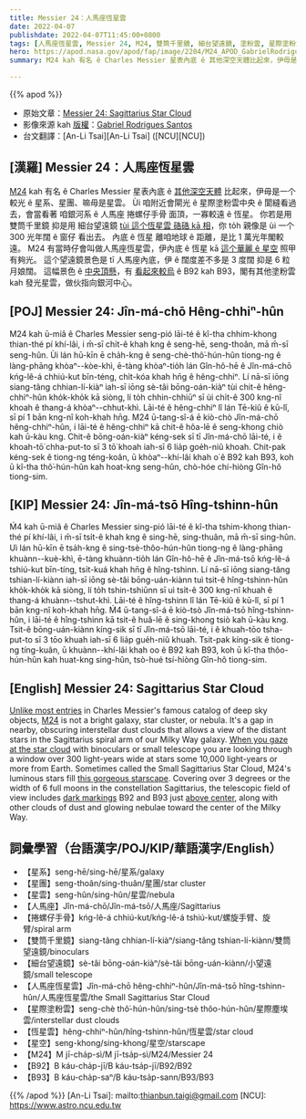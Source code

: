 ```yaml
---
title: Messier 24：人馬座恆星雲
date: 2022-04-07
publishdate: 2022-04-07T11:45:00+0800
tags: [人馬座恆星雲, Messier 24, M24, 雙筒千里鏡, 細台望遠鏡, 塗粉雲, 星際塗粉雲, 銀河系, 人馬座, 捲螺仔手骨, 恆星雲, B92, B93, 星空, 星系, 星團, 星雲]
hero: https://apod.nasa.gov/apod/fap/image/2204/M24_APOD_GabrielRodriguesSantosAPOD1100.jpg
summary: M24 kah 有名 ê Charles Messier 星表內底 ê 其他深空天體比起來，伊毋是一个較光 ê 星系、星團、抑是星雲。

---
```


{{% apod %}}

- 原始文章：[Messier 24: Sagittarius Star Cloud](https://apod.nasa.gov/apod/ap220407.html)
- 影像來源 kah [版權][copyright]：[Gabriel Rodrigues Santos](https://www.astrobin.com/users/grsotnas/)
- 台文翻譯：[An-Li Tsai][An-Li Tsai] ([NCU][NCU])

## [漢羅] Messier 24：人馬座恆星雲
[M24][M24] kah 有名 ê Charles Messier 星表內底 ê [其他深空天體][Unlike most entries] 比起來，伊毋是一个較光 ê 星系、星團、嘛毋是星雲。
Ùi 咱附近會閘光 ê 星際塗粉雲中央 ê 閬縫看過去，會當看著 咱銀河系 ê 人馬座 捲螺仔手骨 面頂，一寡較遠 ê 恆星。
你若是用 雙筒千里鏡 抑是用 細台望遠鏡 [tùi 這个恆星雲 硞硞 kā 相][When you gaze at the star cloud]，你 to̍h 親像是 ùi 一个 300 光年闊 ê 窗仔 看出去。
內底 ê 恆星 離咱地球 ê 距離，是比 1 萬光年閣較遠。
M24 有當時仔會叫做人馬座恆星雲，伊內底 ê 恆星 kā [這个華麗 ê 星空][this gorgeous starscape] 照甲有夠光。
這个望遠鏡景色是 tī 人馬座內底，伊 ê 闊度差不多是 3 度闊 抑是 6 粒月娘闊。
這幅景色 ê [中央頂懸][above center]，有 [看起來較烏][dark markings] ê B92 kah B93，閣有其他塗粉雲 kah 發光星雲，做伙指向銀河中心。


## [POJ] Messier 24: Jîn-má-chō Hêng-chhiⁿ-hûn
M24 kah ū-miâ ê Charles Messier seng-pió lāi-té ê kî-tha chhim-khong thian-thé pí khí-lâi, i m̄-sī chi̍t-ê khah kng ê seng-hē, seng-thoân, mā m̄-sī seng-hûn.
Ùi lán hū-kīn ē cha̍h-kng ê seng-chè-thô͘-hún-hûn tiong-ng ê làng-phāng khòaⁿ--kòe-khì, ē-tàng khòaⁿ-tio̍h lán Gîn-hô-hē ê Jîn-má-chō kńg-lê-á chhiú-kut bīn-téng, chi̍t-kóa khah hn̄g ê hêng-chhiⁿ.
Lí nā-sī iōng siang-tâng chhian-lí-kiàⁿ iah-sī iōng sè-tâi bōng-oán-kiàⁿ tùi chit-ê hêng-chhiⁿ-hûn kho̍k-kho̍k kā siòng, lí to̍h chhin-chhiūⁿ sī ùi chi̍t-ê 300 kng-nî khoah ê thang-á khòaⁿ--chhut-khì.
Lāi-té ê hêng-chhiⁿ lî lán Tē-kiû ê kū-lî, sī pí 1 bān kng-nî koh-khah hn̄g.
M24 ū-tang-sî-á ē kiò-chò Jîn-má-chō hêng-chhiⁿ-hûn, i lāi-té ê hêng-chhiⁿ kā chit-ê hôa-lē ê seng-khong chiò kah ū-kàu kng.
Chit-ê bōng-oán-kiàⁿ kéng-sek sī tī Jîn-má-chō lāi-té, i ê khoah-tō͘ chha-put-to sī 3 tō͘ khoah iah-sī 6 lia̍p goe̍h-niû khoah.
Chit-pak kéng-sek ê tiong-ng téng-koân, ū khòaⁿ--khí-lâi khah o͘ ê B92 kah B93, koh ū kî-tha thô͘-hún-hûn kah hoat-kng seng-hûn, chò-hóe chí-hiòng Gîn-hô tiong-sim.

## [KIP] Messier 24: Jîn-má-tsō Hîng-tshinn-hûn
Ḿ4 kah ū-miâ ê Charles Messier sing-pió lāi-té ê kî-tha tshim-khong thian-thé pí khí-lâi, i m̄-sī tsi̍t-ê khah kng ê sing-hē, sing-thuân, mā m̄-sī sing-hûn.
Uì lán hū-kīn ē tsa̍h-kng ê sing-tsè-thôo-hún-hûn tiong-ng ê làng-phāng khuànn--kuè-khì, ē-tàng khuànn-tio̍h lán Gîn-hô-hē ê Jîn-má-tsō kńg-lê-á tshiú-kut bīn-tíng, tsi̍t-kuá khah hn̄g ê hîng-tshinn.
Lí nā-sī iōng siang-tâng tshian-lí-kiànn iah-sī iōng sè-tâi bōng-uán-kiànn tuì tsit-ê hîng-tshinn-hûn kho̍k-kho̍k kā siòng, lí to̍h tshin-tshiūnn sī uì tsi̍t-ê 300 kng-nî khuah ê thang-á khuànn--tshut-khì.
Lāi-té ê hîng-tshinn lî lán Tē-kiû ê kū-lî, sī pí 1 bān kng-nî koh-khah hn̄g.
Ḿ4 ū-tang-sî-á ē kiò-tsò Jîn-má-tsō hîng-tshinn-hûn, i lāi-té ê hîng-tshinn kā tsit-ê huâ-lē ê sing-khong tsiò kah ū-kàu kng.
Tsit-ê bōng-uán-kiànn kíng-sik sī tī Jîn-má-tsō lāi-té, i ê khuah-tōo tsha-put-to sī 3 tōo khuah iah-sī 6 lia̍p gue̍h-niû khuah.
Tsit-pak kíng-sik ê tiong-ng tíng-kuân, ū khuànn--khí-lâi khah oo ê B92 kah B93, koh ū kî-tha thôo-hún-hûn kah huat-kng sing-hûn, tsò-hué tsí-hiòng Gîn-hô tiong-sim.

## [English] Messier 24: Sagittarius Star Cloud
[Unlike most entries][Unlike most entries] in Charles Messier's famous catalog of deep sky objects, [M24][M24] is not a bright galaxy, star cluster, or nebula.
It's a gap in nearby, obscuring interstellar dust clouds that allows a view of the distant stars in the Sagittarius spiral arm of our Milky Way galaxy.
[When you gaze at the star cloud][When you gaze at the star cloud] with binoculars or small telescope you are looking through a window over 300 light-years wide at stars some 10,000 light-years or more from Earth.
Sometimes called the Small Sagittarius Star Cloud, M24's luminous stars fill [this gorgeous starscape][this gorgeous starscape].
Covering over 3 degrees or the width of 6 full moons in the constellation Sagittarius, the telescopic field of view includes [dark markings][dark markings] B92 and B93 just [above center][above center], along with other clouds of dust and glowing nebulae toward the center of the Milky Way.

## 詞彙學習（台語漢字/POJ/KIP/華語漢字/English）
- 【星系】seng-hē/sing-hē/星系/galaxy
- 【星團】seng-thoân/sing-thuân/星團/star cluster
- 【星雲】seng-hûn/sing-hûn/星雲/nebula
- 【人馬座】Jîn-má-chō/Jîn-má-tsō/人馬座/Sagittarius
- 【捲螺仔手骨】kńg-lê-á chhiú-kut/kńg-lê-á tshiú-kut/螺旋手臂、旋臂/spiral arm
- 【雙筒千里鏡】siang-tâng chhian-lí-kiàⁿ/siang-tâng tshian-lí-kiànn/雙筒望遠鏡/binoculars
- 【細台望遠鏡】sè-tâi bōng-oán-kiàⁿ/sè-tâi bōng-uán-kiànn/小望遠鏡/small telescope
- 【人馬座恆星雲】Jîn-má-chō hêng-chhiⁿ-hûn/Jîn-má-tsō hîng-tshinn-hûn/人馬座恆星雲/the Small Sagittarius Star Cloud
- 【星際塗粉雲】seng-chè thô͘-hún-hûn/sing-tsè thôo-hún-hûn/星際塵埃雲/interstellar dust clouds
- 【恆星雲】hêng-chhiⁿ-hûn/hîng-tshinn-hûn/恆星雲/star cloud
- 【星空】seng-khong/sing-khong/星空/starscape
- 【M24】M jī-cha̍p-sì/M jī-tsa̍p-sì/M24/Messier 24
- 【B92】B káu-cha̍p-jī/B káu-tsa̍p-jī/B92/B92
- 【B93】B káu-cha̍p-saⁿ/B káu-tsa̍p-sann/B93/B93


{{% /apod %}}
[An-Li Tsai]: mailto:thianbun.taigi@gmail.com
[NCU]: https://www.astro.ncu.edu.tw

[copyright]: https://apod.nasa.gov/apod/fap/lib/about_apod.html#srapply

[Unlike most entries]:https://www.nasa.gov/content/goddard/hubble-s-messier-catalog
[M24]:http://www.messier.seds.org/m/m024.html
[When you gaze at the star cloud]:https://oneminuteastronomer.com/4460/small-sagittarius-star-cloud/
[this gorgeous starscape]:https://www.astrobin.com/qkqlgl/
[dark markings]:https://ui.adsabs.harvard.edu/abs/1919ApJ....49....1B/abstract
[above center]:https://apod.nasa.gov/apod/ap100708.html

